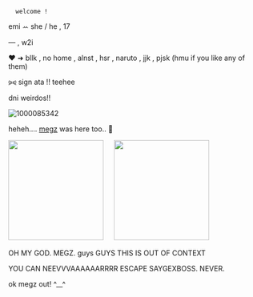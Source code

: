 
      welcome !
 emi   ꕀ   she / he , 17   

— , w2i

♥︎ ➜ bllk , no home , alnst , hsr , naruto , jjk , pjsk (hmu if you like any of them)

⪩⪨ sign ata !! teehee

dni weirdos!! 

![1000085342](https://github.com/user-attachments/assets/45c79efd-d648-487e-a09d-2a63d8ab6ced)
⠀
⠀

heheh.... [megz](https://github.com/destroy-boys) was here too.. 👀

<img src=https://i.postimg.cc/FH98Cy2f/IMG-20250325-025244-663.jpg width="190" height="200">⠀⠀<img src=https://i.postimg.cc/ZqNQCwNM/Untitled19-20250503234407.png width="190" height="200">

OH MY GOD. MEGZ. 
guys GUYS THIS IS OUT OF CONTEXT

YOU CAN NEEVVVAAAAAARRRR ESCAPE SAYGEXBOSS. NEVER.

ok megz out! ^__^
